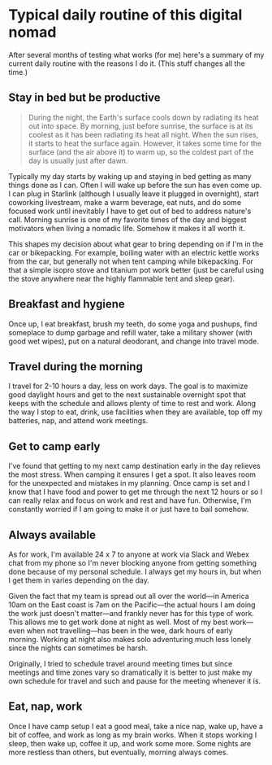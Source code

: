 # Typical daily routine of this digital nomad

After several months of testing what works (for me) here's a summary of my current daily routine with the reasons I do it. (This stuff changes all the time.)

## Stay in bed but be productive

> During the night, the Earth's surface cools down by radiating its heat out into space. By morning, just before sunrise, the surface is at its coolest as it has been radiating its heat all night. When the sun rises, it starts to heat the surface again. However, it takes some time for the surface (and the air above it) to warm up, so the coldest part of the day is usually just after dawn.

Typically my day starts by waking up and staying in bed getting as many things done as I can. Often I will wake up before the sun has even come up. I can plug in Starlink (although I usually leave it plugged in overnight), start coworking livestream, make a warm beverage, eat nuts, and do some focused work until inevitably I have to get out of bed to address nature's call. Morning sunrise is one of my favorite times of the day and biggest motivators when living a nomadic life. Somehow it makes it all worth it.

This shapes my decision about what gear to bring depending on if I'm in the car or bikepacking. For example, boiling water with an electric kettle works from the car, but generally not when tent camping while bikepacking. For that a simple isopro stove and titanium pot work better (just be careful using the stove anywhere near the highly flammable tent and sleep gear).

## Breakfast and hygiene

Once up, I eat breakfast, brush my teeth, do some yoga and pushups, find someplace to dump garbage and refill water, take a military shower (with good wet wipes), put on a natural deodorant, and change into travel mode.

## Travel during the morning

I travel for 2-10 hours a day, less on work days. The goal is to maximize good daylight hours and get to the next sustainable overnight spot that keeps with the schedule and allows plenty of time to rest and work. Along the way I stop to eat, drink, use facilities when they are available, top off my batteries, nap, and attend work meetings.

## Get to camp early

I've found that getting to my next camp destination early in the day relieves the most stress. When camping it ensures I get a spot. It also leaves room for the unexpected and mistakes in my planning. Once camp is set and I know that I have food and power to get me through the next 12 hours or so I can really relax and focus on work and rest and have fun. Otherwise, I'm constantly worried if I am going to make it or just have to bail somehow.

## Always available

As for work, I'm available 24 x 7 to anyone at work via Slack and Webex chat from my phone so I'm never blocking anyone from getting something done because of my personal schedule. I always get my hours in, but when I get them in varies depending on the day.

Given the fact that my team is spread out all over the world—in America 10am on the East coast is 7am on the Pacific—the actual hours I am doing the work just doesn't matter—and frankly never has for this type of work. This allows me to get work done at night as well. Most of my best work—even when not travelling—has been in the wee, dark hours of early morning. Working at night also makes solo adventuring much less lonely since the nights can sometimes be harsh.

Originally, I tried to schedule travel around meeting times but since meetings and time zones vary so dramatically it is better to just make my own schedule for travel and such and pause for the meeting whenever it is.

## Eat, nap, work

Once I have camp setup I eat a good meal, take a nice nap, wake up, have a bit of coffee, and work as long as my brain works. When it stops working I sleep, then wake up, coffee it up, and work some more. Some nights are more restless than others, but eventually, morning always comes.
